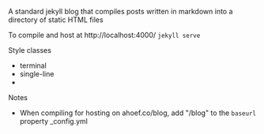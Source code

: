 A standard jekyll blog that compiles posts written in markdown into a directory of static HTML files

To compile and host at http://localhost:4000/ 
`jekyll serve`


Style classes
- terminal 
- single-line
- 

Notes
- When compiling for hosting on ahoef.co/blog, add "/blog" to the `baseurl` property _config.yml